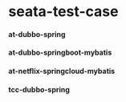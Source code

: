 # seata-test-case

#### at-dubbo-spring

#### at-dubbo-springboot-mybatis

#### at-netflix-springcloud-mybatis

#### tcc-dubbo-spring


#####
